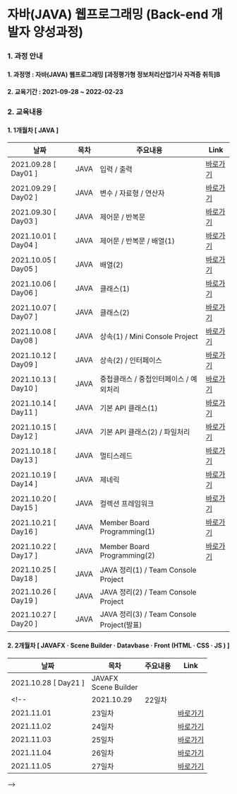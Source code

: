 # 자바(JAVA) 웹프로그래밍 (Back-end 개발자 양성과정)

### 1. 과정 안내  
#### 1. 과정명 : 자바(JAVA) 웹프로그래밍 [과정평가형 정보처리산업기사 자격증 취득]B
#### 2. 교육기간 : 2021-09-28 ~ 2022-02-23

### 2. 교육내용  
#### 1. 1개월차 [ JAVA ]
|날짜|목차|주요내용|Link|
|----|----|---------|----|
|2021.09.28 [ Day01 ]|JAVA|입력 / 출력|[바로가기](https://github.com/yongbeomj/ezen-education/tree/main/java11/src/Day01)|
|2021.09.29 [ Day02 ]|JAVA|변수 / 자료형 / 연산자|[바로가기](https://github.com/yongbeomj/ezen-education/tree/main/java11/src/Day02)|
|2021.09.30 [ Day03 ]|JAVA|제어문 / 반복문|[바로가기](https://github.com/yongbeomj/ezen-education/tree/main/java11/src/Day03)|
|2021.10.01 [ Day04 ]|JAVA|제어문 / 반복문 / 배열(1)|[바로가기](https://github.com/yongbeomj/ezen-education/tree/main/java11/src/Day04)|
|2021.10.05 [ Day05 ]|JAVA|배열(2)|[바로가기](https://github.com/yongbeomj/ezen-education/tree/main/java11/src/Day05)|
|2021.10.06 [ Day06 ]|JAVA|클래스(1)|[바로가기](https://github.com/yongbeomj/ezen-education/tree/main/java11/src/Day06)|
|2021.10.07 [ Day07 ]|JAVA|클래스(2)|[바로가기](https://github.com/yongbeomj/ezen-education/tree/main/java11/src/Day07)|
|2021.10.08 [ Day08 ]|JAVA|상속(1) / Mini Console Project|[바로가기](https://github.com/yongbeomj/ezen-education/tree/main/java11/src/Day08)| 
|2021.10.12 [ Day09 ]|JAVA|상속(2) / 인터페이스|[바로가기](https://github.com/yongbeomj/ezen-education/tree/main/java11/src/Day09)|  
|2021.10.13 [ Day10 ]|JAVA|중첩클래스 / 중첩인터페이스 / 예외처리|[바로가기](https://github.com/yongbeomj/ezen-education/tree/main/java11/src/Day10)|  
|2021.10.14 [ Day11 ]|JAVA|기본 API 클래스(1)|[바로가기](https://github.com/yongbeomj/ezen-education/tree/main/java11/src/Day11)|  
|2021.10.15 [ Day12 ]|JAVA|기본 API 클래스(2) / 파일처리|[바로가기](https://github.com/yongbeomj/ezen-education/tree/main/java11/src/Day12)|
|2021.10.18 [ Day13 ]|JAVA|멀티스레드|[바로가기](https://github.com/yongbeomj/ezen-education/tree/main/java11/src/Day13)|
|2021.10.19 [ Day14 ]|JAVA|제네릭|[바로가기](https://github.com/yongbeomj/ezen-education/tree/main/java11/src/Day14)|
|2021.10.20 [ Day15 ]|JAVA|컬렉션 프레임워크|[바로가기](https://github.com/yongbeomj/ezen-education/tree/main/java11/src/Day15)|
|2021.10.21 [ Day16 ]|JAVA|Member Board Programming(1)|[바로가기](https://github.com/yongbeomj/ezen-education/tree/main/JavaProject_MemberBoard)|
|2021.10.22 [ Day17 ]|JAVA|Member Board Programming(2)|[바로가기](https://github.com/yongbeomj/ezen-education/tree/main/JavaProject_MemberBoard)|
|2021.10.25 [ Day18 ]|JAVA|JAVA 정리(1) / Team Console Project||
|2021.10.26 [ Day19 ]|JAVA|JAVA 정리(2) / Team Console Project||
|2021.10.27 [ Day20 ]|JAVA|JAVA 정리(3) / Team Console Project(발표)||

#### 2. 2개월차 [ JAVAFX · Scene Builder · Datavbase · Front (HTML · CSS · JS ) ]
|날짜|목차|주요내용|Link|
|----|----|---------|----|
|2021.10.28 [ Day21 ]|JAVAFX <br> Scene Builder|||
<!-- |2021.10.29|22일차||[바로가기](https://github.com/yongbeomj/ezen-education/tree/main/java11/src/Day22)|
|2021.11.01|23일차||[바로가기](https://github.com/yongbeomj/ezen-education/tree/main/java11/src/Day18)|
|2021.11.02|24일차||[바로가기](https://github.com/yongbeomj/ezen-education/tree/main/java11/src/Day19)|
|2021.11.03|25일차||[바로가기](https://github.com/yongbeomj/ezen-education/tree/main/java11/src/Day20)|
|2021.11.04|26일차||[바로가기](https://github.com/yongbeomj/ezen-education/tree/main/java11/src/Day21)|
|2021.11.05|27일차||[바로가기](https://github.com/yongbeomj/ezen-education/tree/main/java11/src/Day22)|
 -->
